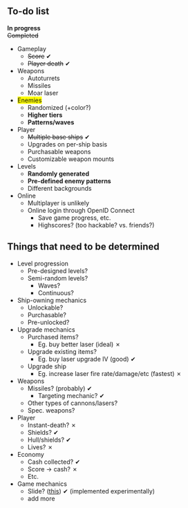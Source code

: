 To-do list
----------

**In progress**<br>
<s>Completed</s>

* Gameplay
	* <s>Score</s> ✔
	* <s>Player death</s> ✔
* Weapons
	* Autoturrets
	* Missiles
	* Moar laser
* <span style="background: yellow">Enemies</span>
	* Randomized (+color?)
	* **Higher tiers**
	* **Patterns/waves**
* Player
	* <s>Multiple base ships</s> ✔
	* Upgrades on per-ship basis
	* Purchasable weapons
	* Customizable weapon mounts
* Levels
	* **Randomly generated**
	* **Pre-defined enemy patterns**
	* Different backgrounds
* Online
	* Multiplayer is unlikely
	* Online login through OpenID Connect
		* Save game progress, etc.
		* Highscores? (too hackable?  vs. friends?)


Things that need to be determined
------
* Level progression
	* Pre-designed levels?
	* Semi-random levels?
		* Waves?
		* Continuous?
* Ship-owning mechanics
	* Unlockable?
	* Purchasable?
	* Pre-unlocked?
* Upgrade mechanics
	* Purchased items?
		* Eg. buy better laser (ideal) ✗
	* Upgrade existing items?
		* Eg. buy laser upgrade IV (good) ✔
	* Upgrade ship
		* Eg. increase laser fire rate/damage/etc (fastest) ✗
* Weapons
	* Missiles? (probably) ✔
		* Targeting mechanic? ✔
	* Other types of cannons/lasers?
	* Spec. weapons?
* Player
	* Instant-death? ✗
	* Shields?  ✔
	* Hull/shields? ✔
	* Lives? ✗
* Economy
	* Cash collected? ✔
	* Score -> cash? ✗
	* Etc.
* Game mechanics
	* Slide? (<a href="https://www.youtube.com/watch?v=azCnpbj9Wl4#t=206">this</a>) ✔ (implemented experimentally)
	* add more
